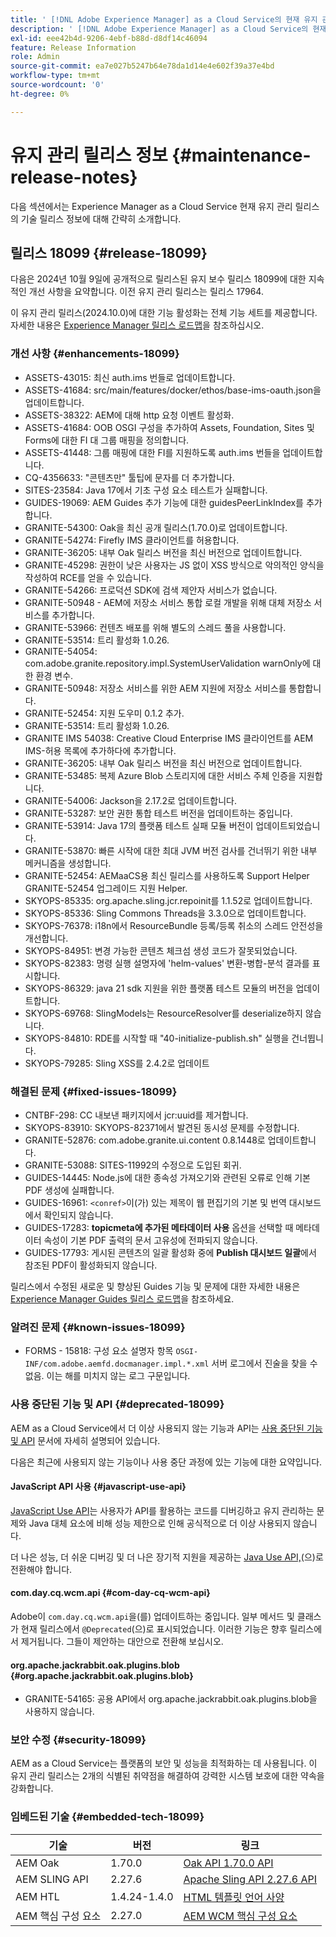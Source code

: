 ```yaml
---
title: ' [!DNL Adobe Experience Manager] as a Cloud Service의 현재 유지 관리 릴리스 정보입니다.'
description: ' [!DNL Adobe Experience Manager] as a Cloud Service의 현재 유지 관리 릴리스 정보입니다.'
exl-id: eee42b4d-9206-4ebf-b88d-d8df14c46094
feature: Release Information
role: Admin
source-git-commit: ea7e027b5247b64e78da1d14e4e602f39a37e4bd
workflow-type: tm+mt
source-wordcount: '0'
ht-degree: 0%

---
```



# 유지 관리 릴리스 정보 {#maintenance-release-notes}

다음 섹션에서는 Experience Manager as a Cloud Service 현재 유지 관리 릴리스의 기술 릴리스 정보에 대해 간략히 소개합니다.

## 릴리스 18099 {#release-18099}

다음은 2024년 10월 9일에 공개적으로 릴리스된 유지 보수 릴리스 18099에 대한 지속적인 개선 사항을 요약합니다. 이전 유지 관리 릴리스는 릴리스 17964.

이 유지 관리 릴리스(2024.10.0)에 대한 기능 활성화는 전체 기능 세트를 제공합니다. 자세한 내용은 [Experience Manager 릴리스 로드맵](https://experienceleague.adobe.com/ko/docs/experience-manager-release-information/aem-release-updates/update-releases-roadmap)을 참조하십시오.

### 개선 사항 {#enhancements-18099}

* ASSETS-43015: 최신 auth.ims 번들로 업데이트합니다.
* ASSETS-41684: src/main/features/docker/ethos/base-ims-oauth.json을 업데이트합니다.
* ASSETS-38322: AEM에 대해 http 요청 이벤트 활성화.
* ASSETS-41684: OOB OSGI 구성을 추가하여 Assets, Foundation, Sites 및 Forms에 대한 FI 대 그룹 매핑을 정의합니다.
* ASSETS-41448: 그룹 매핑에 대한 FI를 지원하도록 auth.ims 번들을 업데이트합니다.
* CQ-4356633: &quot;콘텐츠만&quot; 툴팁에 문자를 더 추가합니다.
* SITES-23584: Java 17에서 기초 구성 요소 테스트가 실패합니다.
* GUIDES-19069: AEM Guides 추가 기능에 대한 guidesPeerLinkIndex를 추가합니다.
* GRANITE-54300: Oak을 최신 공개 릴리스(1.70.0)로 업데이트합니다.
* GRANITE-54274: Firefly IMS 클라이언트를 허용합니다.
* GRANITE-36205: 내부 Oak 릴리스 버전을 최신 버전으로 업데이트합니다.
* GRANITE-45298: 권한이 낮은 사용자는 JS 없이 XSS 방식으로 악의적인 양식을 작성하여 RCE를 얻을 수 있습니다.
* GRANITE-54266: 프로덕션 SDK에 검색 제안자 서비스가 없습니다.
* GRANITE-50948 - AEM에 저장소 서비스 통합 로컬 개발을 위해 대체 저장소 서비스를 추가합니다.
* GRANITE-53966: 컨텐츠 배포를 위해 별도의 스레드 풀을 사용합니다.
* GRANITE-53514: 트리 활성화 1.0.26.
* GRANITE-54054: com.adobe.granite.repository.impl.SystemUserValidation warnOnly에 대한 환경 변수.
* GRANITE-50948: 저장소 서비스를 위한 AEM 지원에 저장소 서비스를 통합합니다.
* GRANITE-52454: 지원 도우미 0.1.2 추가.
* GRANITE-53514: 트리 활성화 1.0.26.
* GRANITE IMS 54038: Creative Cloud Enterprise IMS 클라이언트를 AEM IMS-허용 목록에 추가하다에 추가합니다.
* GRANITE-36205: 내부 Oak 릴리스 버전을 최신 버전으로 업데이트합니다.
* GRANITE-53485: 복제 Azure Blob 스토리지에 대한 서비스 주체 인증을 지원합니다.
* GRANITE-54006: Jackson을 2.17.2로 업데이트합니다.
* GRANITE-53287: 보안 권한 통합 테스트 버전을 업데이트하는 중입니다.
* GRANITE-53914: Java 17의 플랫폼 테스트 실패 모듈 버전이 업데이트되었습니다.
* GRANITE-53870: 빠른 시작에 대한 최대 JVM 버전 검사를 건너뛰기 위한 내부 메커니즘을 생성합니다.
* GRANITE-52454: AEMaaCS용 최신 릴리스를 사용하도록 Support Helper GRANITE-52454 업그레이드 지원 Helper.
* SKYOPS-85335: org.apache.sling.jcr.repoinit를 1.1.52로 업데이트합니다.
* SKYOPS-85336: Sling Commons Threads을 3.3.0으로 업데이트합니다.
* SKYOPS-76378: i18n에서 ResourceBundle 등록/등록 취소의 스레드 안전성을 개선합니다.
* SKYOPS-84951: 변경 가능한 콘텐츠 체크섬 생성 코드가 잘못되었습니다.
* SKYOPS-82383: 명령 실행 설명자에 &#39;helm-values&#39; 변환-병합-분석 결과를 표시합니다.
* SKYOPS-86329: java 21 sdk 지원을 위한 플랫폼 테스트 모듈의 버전을 업데이트합니다.
* SKYOPS-69768: SlingModels는 ResourceResolver를 deserialize하지 않습니다.
* SKYOPS-84810: RDE를 시작할 때 &quot;40-initialize-publish.sh&quot; 실행을 건너뜁니다.
* SKYOPS-79285: Sling XSS를 2.4.2로 업데이트

### 해결된 문제 {#fixed-issues-18099}

* CNTBF-298: CC 내보낸 패키지에서 jcr:uuid를 제거합니다.
* SKYOPS-83910: SKYOPS-82371에서 발견된 동시성 문제를 수정합니다.
* GRANITE-52876: com.adobe.granite.ui.content 0.8.1448로 업데이트합니다.
* GRANITE-53088: SITES-11992의 수정으로 도입된 회귀.
* GUIDES-14445: Node.js에 대한 종속성 가져오기와 관련된 오류로 인해 기본 PDF 생성에 실패합니다.
* GUIDES-16961: `<conref>`이(가) 있는 제목이 웹 편집기의 기본 및 번역 대시보드에서 확인되지 않습니다.
* GUIDES-17283: **topicmeta에 추가된 메타데이터 사용** 옵션을 선택할 때 메타데이터 속성이 기본 PDF 출력의 문서 고유성에 전파되지 않습니다.
* GUIDES-17793: 게시된 콘텐츠의 일괄 활성화 중에 **Publish 대시보드 일괄**&#x200B;에서 참조된 PDF이 활성화되지 않습니다.

릴리스에서 수정된 새로운 및 향상된 Guides 기능 및 문제에 대한 자세한 내용은 [Experience Manager Guides 릴리스 로드맵](https://experienceleague.adobe.com/kr/docs/experience-manager-guides/using/release-info/aem-guides-releases-roadmap)을 참조하세요.

### 알려진 문제 {#known-issues-18099}

* FORMS - 15818: 구성 요소 설명자 항목 `OSGI-INF/com.adobe.aemfd.docmanager.impl.*.xml` 서버 로그에서 진술을 찾을 수 없음. 이는 해를 미치지 않는 로그 구문입니다.

### 사용 중단된 기능 및 API {#deprecated-18099}

AEM as a Cloud Service에서 더 이상 사용되지 않는 기능과 API는 [사용 중단된 기능 및 API](/help/release-notes/deprecated-removed-features.md) 문서에 자세히 설명되어 있습니다.

다음은 최근에 사용되지 않는 기능이나 사용 중단 과정에 있는 기능에 대한 요약입니다.

#### JavaScript API 사용 {#javascript-use-api}

[JavaScript Use API](https://github.com/adobe/htl-spec/blob/master/SPECIFICATION.md#42-javascript-use-api)는 사용자가 API를 활용하는 코드를 디버깅하고 유지 관리하는 문제와 Java 대체 요소에 비해 성능 제한으로 인해 공식적으로 더 이상 사용되지 않습니다.

더 나은 성능, 더 쉬운 디버깅 및 더 나은 장기적 지원을 제공하는 [Java Use API,](https://experienceleague.adobe.com/en/docs/experience-manager-htl/content/java-use-api)(으)로 전환해야 합니다.

#### com.day.cq.wcm.api {#com-day-cq-wcm-api}

Adobe이 `com.day.cq.wcm.api`을(를) 업데이트하는 중입니다. 일부 메서드 및 클래스가 현재 릴리스에서 `@Deprecated`(으)로 표시되었습니다. 이러한 기능은 향후 릴리스에서 제거됩니다. 그들이 제안하는 대안으로 전환해 보십시오.

#### org.apache.jackrabbit.oak.plugins.blob {#org.apache.jackrabbit.oak.plugins.blob}

* GRANITE-54165: 공용 API에서 org.apache.jackrabbit.oak.plugins.blob을 사용하지 않습니다.

### 보안 수정 {#security-18099}

AEM as a Cloud Service는 플랫폼의 보안 및 성능을 최적화하는 데 사용됩니다. 이 유지 관리 릴리스는 2개의 식별된 취약점을 해결하여 강력한 시스템 보호에 대한 약속을 강화합니다.

### 임베드된 기술 {#embedded-tech-18099}

| 기술 | 버전 | 링크 |
|---|---|---|
| AEM Oak | 1.70.0 | [Oak API 1.70.0 API](https://www.javadoc.io/doc/org.apache.jackrabbit/oak-api/1.70.0/index.html) |
| AEM SLING API | 2.27.6 | [Apache Sling API 2.27.6 API](https://www.javadoc.io/doc/org.apache.sling/org.apache.sling.api/latest/index.html) |
| AEM HTL | 1.4.24-1.4.0 | [HTML 템플릿 언어 사양](https://github.com/adobe/htl-spec) |
| AEM 핵심 구성 요소 | 2.27.0 | [AEM WCM 핵심 구성 요소](https://github.com/adobe/aem-core-wcm-components) |
